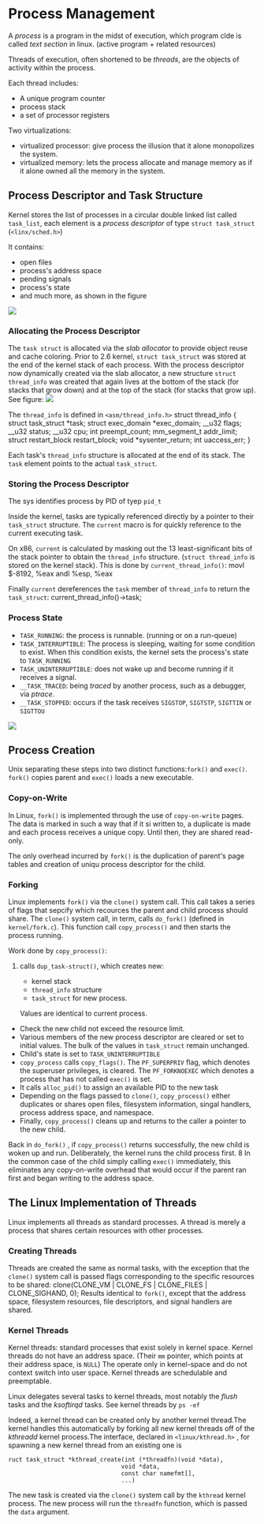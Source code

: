 # Process Management
A *process* is a program in the midst of execution, which program clde is
called *text section* in linux. (active program + related resources)

Threads of execution, often shortened to be *threads*, are the objects of
activity within the process. 

Each thread includes:
* A unique program counter
* process stack
* a set of processor registers

Two virtualizations:
* virtualized processor: give process the illusion that it alone
  monopolizes the system.
* virtualized memory: lets the process allocate and manage memory as if it
  alone owned all the memory in the system.

## Process Descriptor and Task Structure
Kernel stores the list of processes in a circular double linked list
called `task_list`, each element is a *process descriptor* of type `struct
task_struct` (`<linx/sched.h>`)

It contains:
* open files
* process's address space
* pending signals
* process's state
* and much more, as shown in the figure

![](./task_list.png)


### Allocating the Process Descriptor
The `task struct` is allocated via the *slab allocator* to provide object
reuse and cache coloring. Prior to 2.6 kernel, `struct task_struct` was stored at the end of the
kernel stack of each process. With the process descriptor now dynamically
created via the slab allocator, a new structure `struct thread_info` was
created that again lives at the bottom of the stack (for stacks that grow
down) and at the top of the stack (for stacks that grow up). See figure:
![](./process_kernel_stack.png)

The `thread_info` is defined in `<asm/thread_info.h>`
    struct thread_info {
        struct task_struct *task;
        struct exec_domain *exec_domain;
        __u32 flags;
        __u32 status;
        __u32 cpu;
        int preempt_count;
        mm_segment_t addr_limit;
        struct restart_block restart_block;
        void *sysenter_return;
        int uaccess_err;
    }

Each task's `thread_info` structure is allocated at the end of its stack.
The `task` element points to the actual `task_struct`.

### Storing the Process Descriptor
The sys identifies process by PID of tyep `pid_t`

Inside the kernel, tasks are typically referenced directly by a pointer to
their `task_struct` structure.  The `current` macro is for quickly
reference to the current executing task. 

On x86, `current` is calculated by masking out the 13 least-significant
bits of the stack pointer to obtain the `thread_info` structure. (`struct
thread_info` is stored on the kernel stack). This is done by
`current_thread_info()`:
    movl $-8192, %eax
    andl %esp, %eax

Finally `current` dereferences the `task` member of `thread_info` to
return the `task_struct`:
    current_thread_info()->task;


### Process State
* `TASK_RUNNING`: the process is runnable. (running or on a run-queue)
* `TASK_INTERRUPTIBLE`: The process is sleeping, waiting for some
  condition to exist. When this condition exists, the kernel sets the
  process's state to `TASK_RUNNING`
* `TASK_UNINTERRUPTIBLE`: does not wake up and become running if it
  receives a signal. 
* `__TASK_TRACED`: being *traced* by another process, such as a debugger,
  via *ptrace*.
* `__TASK_STOPPED`: occurs if the task receives `SIGSTOP`, `SIGTSTP`,
  `SIGTTIN` or `SIGTTOU`

![](./p_state.png)

## Process Creation
Unix separating these steps into two distinct functions:`fork()` and
`exec()`. `fork()` copies parent and `exec()` loads a new executable. 

### Copy-on-Write
In Linux, `fork()` is implemented through the use of `copy-on-write`
pages.  The data is marked in such a way that if it si written to, a
duplicate is made and each process receives a unique copy. Until then,
they are shared read-only.

The only overhead incurred by `fork()` is the duplication of parent's page
tables and creation of uniqu process descriptor for the child.

### Forking
Linux implements `fork()` via the `clone()` system call. This call takes a
series of flags that sepcify which recources the parent and child process
should share. The `clone()` system call, in term, calls `do_fork()`
(defined in `kernel/fork.c`). This function call `copy_process()` and then
starts the process running.

Work done by `copy_process()`:
1. calls `dup_task-struct()`, which creates new:

    - kernel stack
    - `thread_info` structure
    - `task_struct` for new process. 

   Values are identical to current process.
* Check the new child not exceed the resource limit.
* Various members of the new process descriptor are cleared or set to
  initial values.  The bulk of the values in `task_struct` remain
  unchanged.
* Child's state is set to `TASK_UNINTERRUPTIBLE`
* `copy_process` calls `copy_flags()`. The `PF_SUPERPRIV` flag, which
  denotes the superuser privileges, is cleared. The `PF_FORKNOEXEC` which
  denotes a process that has not called `exec()` is set.
* It calls `alloc_pid()` to assign an available PID to the new task
* Depending on the flags passed to `clone()`, `copy_process()` either
  duplicates or shares open files, filesystem information, singal
  handlers, process address space, and namespace.
* Finally, `copy_process()` cleans up and returns to the caller a pointer
  to the new child.

Back in `do_fork()` , if `copy_process()` returns successfully, the new child is woken up
and run. Deliberately, the kernel runs the child process first. 8 In the common case of the
child simply calling `exec()` immediately, this eliminates any copy-on-write overhead that
would occur if the parent ran first and began writing to the address space.

## The Linux Implementation of Threads
Linux implements all threads as standard processes. A thread is merely a
process that shares certain resources with other processes.
### Creating Threads
Threads are created the same as normal tasks, with the exception that the
`clone()` system call is passed flags corresponding to the specific
resources to be shared:
    clone(CLONE_VM | CLONE_FS | CLONE_FILES | CLONE_SIGHAND, 0);
Results identical to `fork()`, except that the address space, filesystem
resources, file descriptors, and signal handlers are shared.

### Kernel Threads
Kernel threads: standard processes that exist solely in kernel space.
Kernel threads do not have an address space. (Their `mm` pointer, which
points at their address space, is `NULL`) The operate only in kernel-space
and do not context switch into user space. Kernel threads are schedulable
and preemptable.

Linux delegates several tasks to kernel threads, most notably the *flush*
tasks and the *ksoftirqd* tasks. See kernel threads by `ps -ef`

Indeed, a kernel thread can be created only by another kernel thread.The
kernel handles this automatically by forking all new kernel threads off of
the *kthreadd* kernel process.The interface, declared in `<linux/kthread.h>` ,
for spawning a new kernel thread from an existing one is

    ruct task_struct *kthread_create(int (*threadfn)(void *data),
                                    void *data,
                                    const char namefmt[],
                                    ...)

The new task is created via the `clone()` system call by the `kthread`
kernel process. The new process will run the `threadfn` function, which is
passed the `data` argument.
